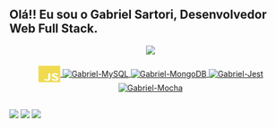 ## Olá!! Eu sou o Gabriel Sartori, Desenvolvedor Web Full Stack.

<div align="center">
  <a href="https://github.com/GabrielSartori27">
  <img height="180em" src="https://github-readme-stats.vercel.app/api/top-langs/?username=GabrielSartori27&layout=compact&langs_count=7&theme=dark"/>
</div>
<div style="display: inline_block" align="center"><br>
  <img align="center" alt="Gabriel-Js" height="30" width="40" src="https://raw.githubusercontent.com/devicons/devicon/master/icons/javascript/javascript-plain.svg">
  <img align="center" alt="Gabriel-MySQL" height="30" width="40" src="https://img.shields.io/badge/MySQL-005C84?style=for-the-badge&logo=mysql&logoColor=white">
  <img align="center" alt="Gabriel-MongoDB" height="30" width="40" src="https://img.shields.io/badge/MongoDB-4EA94B?style=for-the-badge&logo=mongodb&logoColor=white">
  <img align="center" alt="Gabriel-Jest" height="30" width="40" src="https://img.shields.io/badge/Jest-323330?style=for-the-badge&logo=Jest&logoColor=white">
  <img align="center" alt="Gabriel-Mocha" height="30" width="40" src="https://img.shields.io/badge/mocha.js-323330?style=for-the-badge&logo=mocha&logoColor=Brown">
</div>
  
  ##

<div> 
  <a href="https://www.linkedin.com/in/gabriel-sartori-b9b44622a/" target="_blank"><img src="https://img.shields.io/badge/-LinkedIn-%230077B5?style=for-the-badge&logo=linkedin&logoColor=white" target="_blank"></a>
  <a href="https://wa.me/5519995022636" target="_blank"><img src="https://img.shields.io/badge/WhatsApp-25D366?style=for-the-badge&logo=whatsapp&logoColor=white" target="_blank"></a> 
  <a href = "mailto:gsgabriel27@hotmail.com"><img src="https://img.shields.io/badge/-Hotmail-%23333?style=for-the-badge&logo=hotmail&logoColor=white" target="_blank"></a>
</div>
